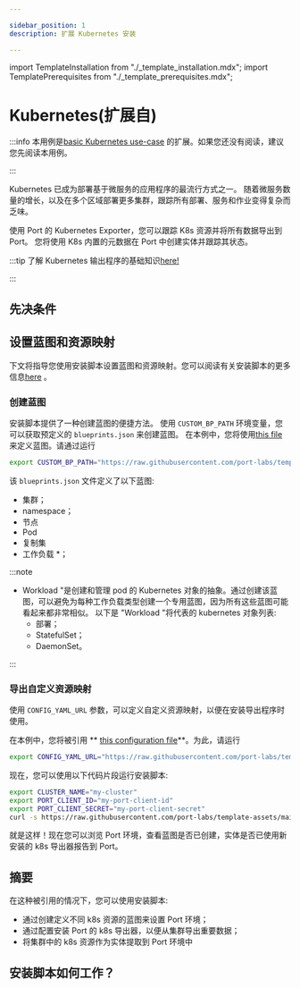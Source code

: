 ```yaml
---

sidebar_position: 1
description: 扩展 Kubernetes 安装

---
```


import TemplateInstallation from "./_template_installation.mdx";
import TemplatePrerequisites from "./_template_prerequisites.mdx";

# Kubernetes(扩展自)

:::info 本用例是[basic Kubernetes use-case](/build-your-software-catalog/sync-data-to-catalog/kubernetes/kubernetes.md) 的扩展。如果您还没有阅读，建议您先阅读本用例。

:::

Kubernetes 已成为部署基于微服务的应用程序的最流行方式之一。 随着微服务数量的增长，以及在多个区域部署更多集群，跟踪所有部署、服务和作业变得复杂而乏味。

使用 Port 的 Kubernetes Exporter，您可以跟踪 K8s 资源并将所有数据导出到 Port。 您将使用 K8s 内置的元数据在 Port 中创建实体并跟踪其状态。

:::tip 了解 Kubernetes 输出程序的基础知识[here!](/build-your-software-catalog/sync-data-to-catalog/kubernetes/kubernetes.md)

:::

## 先决条件

<TemplatePrerequisites />

## 设置蓝图和资源映射

下文将指导您使用安装脚本设置蓝图和资源映射。您可以阅读有关安装脚本的更多信息[here](#how-does-the-installation-script-work) 。

### 创建蓝图

安装脚本提供了一种创建蓝图的便捷方法。 使用 `CUSTOM_BP_PATH` 环境变量，您可以获取预定义的 `blueprints.json` 来创建蓝图。 在本例中，您将使用[this file](https://github.com/port-labs/template-assets/blob/main/kubernetes/blueprints/kubernetes_complete_usecase_bps.json) 来定义蓝图。请通过运行

```bash showLineNumbers
export CUSTOM_BP_PATH="https://raw.githubusercontent.com/port-labs/template-assets/main/kubernetes/blueprints/kubernetes_complete_usecase_bps.json"
```

该 `blueprints.json` 文件定义了以下蓝图: 

* 集群；
* namespace；
* 节点
* Pod
* 复制集
* 工作负载 *；

:::note 

* Workload "是创建和管理 pod 的 Kubernetes 对象的抽象。通过创建该蓝图，可以避免为每种工作负载类型创建一个专用蓝图，因为所有这些蓝图可能看起来都非常相似。
以下是 "Workload "将代表的 kubernetes 对象列表: 
    - 部署；
    - StatefulSet；
    - DaemonSet。

:::

### 导出自定义资源映射

使用 `CONFIG_YAML_URL` 参数，可以定义自定义资源映射，以便在安装导出程序时使用。

在本例中，您将被引用 ** [this configuration file](https://github.com/port-labs/template-assets/blob/main/kubernetes/kubernetes_v1_config.yaml)**。为此，请运行

```bash showLineNumbers
export CONFIG_YAML_URL="https://raw.githubusercontent.com/port-labs/template-assets/main/kubernetes/kubernetes_v1_config.yaml"
```

现在，您可以使用以下代码片段运行安装脚本: 

```bash showLineNumbers
export CLUSTER_NAME="my-cluster"
export PORT_CLIENT_ID="my-port-client-id"
export PORT_CLIENT_SECRET="my-port-client-secret"
curl -s https://raw.githubusercontent.com/port-labs/template-assets/main/kubernetes/install.sh | bash
```

就是这样！现在您可以浏览 Port 环境，查看蓝图是否已创建，实体是否已使用新安装的 k8s 导出器报告到 Port。

## 摘要

在这种被引用的情况下，您可以使用安装脚本: 

* 通过创建定义不同 k8s 资源的蓝图来设置 Port 环境；
* 通过配置安装 Port 的 k8s 导出器，以便从集群导出重要数据；
* 将集群中的 k8s 资源作为实体提取到 Port 环境中

## 安装脚本如何工作？

<TemplateInstallation />
